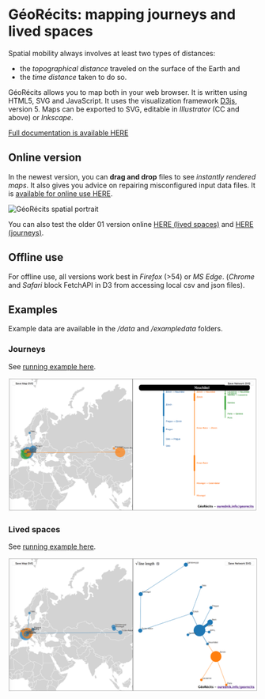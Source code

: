 # GéoRécits: mapping journeys and lived spaces

Spatial mobility always involves at least two types of distances:

- the _topographical distance_ traveled on the surface of the Earth and
- the _time distance_ taken to do so.

GéoRécits allows you to map both in your web browser. It is written using HTML5, SVG and JavaScript. It uses the visualization framework [D3js](https://github.com/d3/d3), version 5. Maps can be exported to SVG, editable in _Illustrator_ (CC and above) or _Inkscape_.

[Full documentation is available HERE](https://ourednik.info/georecits/)

## Online version

In the newest version, you can __drag and drop__ files to see _instantly rendered maps_. It also gives you advice on repairing misconfigured input data files. It is [available for online use HERE](https://ourednik.info/georecits/v02/).

![GéoRécits spatial portrait](/img/georecits5.gif)

You can also test the older 01 version online [HERE (lived spaces)](https://ourednik.info/georecits/v01_livedspaces/) and [HERE (journeys)](https://ourednik.info/georecits/v01_journeys/).

## Offline use

For offline use, all versions work best in _Firefox_ (>54) or _MS Edge_. (_Chrome_ and _Safari_ block FetchAPI in D3 from accessing local csv and json files).

## Examples

Example data are available in the _/data_ and _/exampledata_ folders.

### Journeys

See [running example here](https://ourednik.info/georecits/v02_journeys/).

![GéoRécits journeys](/img/georecits1.png)

### Lived spaces

See [running example here](https://ourednik.info/georecits/v02/).

![GéoRécits spatial portrait](/img/georecits3.png)